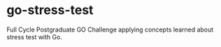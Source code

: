 # go-stress-test
Full Cycle Postgraduate GO Challenge applying concepts learned about stress test with Go.
